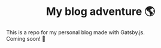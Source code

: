 <h1 align="center">
  My blog adventure 🌎
</h1>

This is a repo for my personal blog made with Gatsby.js.
<br/>
Coming soon! 🚀
